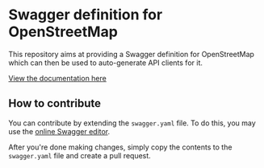 # Swagger definition for OpenStreetMap

This repository aims at providing a Swagger definition for OpenStreetMap
which can then be used to auto-generate API clients for it.

[View the documentation here][1]

## How to contribute

You can contribute by extending the `swagger.yaml` file. To do this, you may
use the [online Swagger editor][2].

After you're done making changes, simply copy the contents to the `swagger.yaml`
file and create a pull request.

[1]: https://wtimme.github.io/osm-swagger/
[2]: https://editor.swagger.io/?url=https://wtimme.github.io/osm-swagger/swagger.yaml
